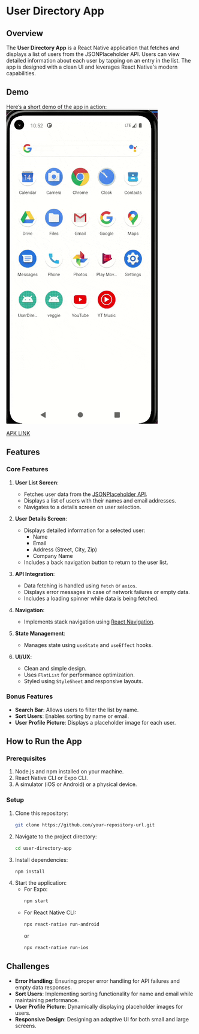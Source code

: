 
# User Directory App

## Overview
The **User Directory App** is a React Native application that fetches and displays a list of users from the JSONPlaceholder API. Users can view detailed information about each user by tapping on an entry in the list. The app is designed with a clean UI and leverages React Native's modern capabilities.

## Demo
Here’s a short demo of the app in action:  
![User Directory Demo](https://github.com/anuragverma01/User-Directory/blob/main/screens/Assets/screen.gif)

[APK LINK](https://github.com/anuragverma01/User-Directory/tree/main/APK)

## Features

### Core Features
1. **User List Screen**:
   - Fetches user data from the [JSONPlaceholder API](https://jsonplaceholder.typicode.com/users).
   - Displays a list of users with their names and email addresses.
   - Navigates to a details screen on user selection.

2. **User Details Screen**:
   - Displays detailed information for a selected user:
     - Name
     - Email
     - Address (Street, City, Zip)
     - Company Name
   - Includes a back navigation button to return to the user list.

3. **API Integration**:
   - Data fetching is handled using `fetch` or `axios`.
   - Displays error messages in case of network failures or empty data.
   - Includes a loading spinner while data is being fetched.

4. **Navigation**:
   - Implements stack navigation using [React Navigation](https://reactnavigation.org).

5. **State Management**:
   - Manages state using `useState` and `useEffect` hooks.

6. **UI/UX**:
   - Clean and simple design.
   - Uses `FlatList` for performance optimization.
   - Styled using `StyleSheet` and responsive layouts.

### Bonus Features
- **Search Bar**: Allows users to filter the list by name.
- **Sort Users**: Enables sorting by name or email.
- **User Profile Picture**: Displays a placeholder image for each user.

## How to Run the App

### Prerequisites
1. Node.js and npm installed on your machine.
2. React Native CLI or Expo CLI.
3. A simulator (iOS or Android) or a physical device.

### Setup
1. Clone this repository:
   ```bash
   git clone https://github.com/your-repository-url.git
   ```
2. Navigate to the project directory:
   ```bash
   cd user-directory-app
   ```
3. Install dependencies:
   ```bash
   npm install
   ```
4. Start the application:
   - For Expo:
     ```bash
     npm start
     ```
   - For React Native CLI:
     ```bash
     npx react-native run-android
     ```
     or
     ```bash
     npx react-native run-ios
     ```

## Challenges
- **Error Handling**: Ensuring proper error handling for API failures and empty data responses.
- **Sort Users**: Implementing sorting functionality for name and email while maintaining performance.
- **User Profile Picture**: Dynamically displaying placeholder images for users.
- **Responsive Design**: Designing an adaptive UI for both small and large screens.

